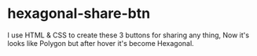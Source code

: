 # hexagonal-share-btn
I use HTML &amp; CSS to create these 3 buttons for sharing any thing, Now it's looks like Polygon but after hover it's become Hexagonal.
